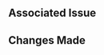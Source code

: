<!--
## Submitting a Pull Request
We love PRs and appreciate any help you can offer.

Please make sure the following criteria is meet before submitting your pull request.

1. <strong>PR meets the  [Contributing guidelines](./CONTRIBUTING.md)</strong>
1. Fork the repository and create your branch from <i>master</i>.
1. Ensure the test suite passes (`yarn run test`).
1. Make sure your code lints (`yarn run lint`).
-->

## Associated Issue
<!-- Include a link to the issue (e.g. #12) -->

## Changes Made
<!-- Briefly summarize the changes made -->